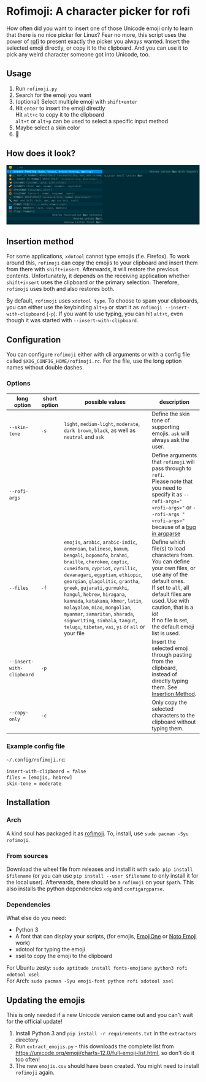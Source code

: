 # Rofimoji: A character picker for rofi
How often did you want to insert one of those Unicode emoji only to learn that there is no nice picker for Linux?
Fear no more, this script uses the power of [rofi](https://github.com/DaveDavenport/rofi/) to present exactly the picker you always wanted.
Insert the selected emoji directly, or copy it to the clipboard.
And you can use it to pick any weird character someone got into Unicode, too.

## Usage
1. Run `rofimoji.py`
2. Search for the emoji you want
3. (optional) Select multiple emoji with `shift+enter`
4. Hit `enter` to insert the emoji directly \
   Hit `alt+c` to copy it to the clipboard \
   `alt+t` or `alt+p` can be used to select a specific input method
5. Maybe select a skin color
6. 🎠

## How does it look?
![Screenshot of rofimoji](screenshot.png?raw=true)

## Insertion method
For some applications, `xdotool` cannot type emojis (f.e. Firefox).
To work around this, `rofimoji` can copy the emojis to your clipboard and insert them from there with `shift+insert`.
Afterwards, it will restore the previous contents.
Unfortunately, it depends on the receiving application whether `shift+insert` uses the clipboard or the primary selection.
Therefore, `rofimoji` uses both and also restores both.

By default, `rofimoji` uses `xdotool type`.
To choose to spam your clipboards, you can either use the keybinding `alt+p` or start it as `rofimoji --insert-with-clipboard` (`-p`).
If you want to use typing, you can hit `alt+t`, even though it was started with `--insert-with-clipboard`.

## Configuration
You can configure `rofimoji` either with cli arguments or with a config file called `$XDG_CONFIG_HOME/rofimoji.rc`. For the file, use the long option names without double dashes.

### Options

| long option | short option | possible values | description |
| --- | --- | --- | --- |
| `--skin-tone` | `-s` | `light`, `medium-light`, `moderate`, `dark brown`, `black`, as well as `neutral` and `ask` | Define the skin tone of supporting emojis. `ask` will always ask the user. |
| `--rofi-args` | | | Define arguments that `rofimoji` will pass through to `rofi`.<br/>Please note that you need to specify it as `--rofi-args="<rofi-args>"` or `--rofi-args " <rofi-args>"` because of a [bug in argparse](https://bugs.python.org/issue9334) |
| `--files` | `-f` | `emojis`, `arabic`, `arabic-indic`, `armenian`, `balinese`, `bamum`, `bengali`, `bopomofo`, `brahmi`, `braille`, `cherokee`, `coptic`, `cuneiform`, `cypriot`, `cyrillic`, `devanagari`, `egyptian`, `ethiopic`, `georgian`, `glagolitic`, `grantha`, `greek`, `gujarati`, `gurmukhi`, `hangul`, `hebrew`, `hiragana`, `kannada`, `katakana`, `khmer`, `latin`, `malayalam`, `miao`, `mongolian`, `myanmar`, `samaritan`, `sharada`, `signwriting`, `sinhala`, `tangut`, `telugu`, `tibetan`, `vai`, `yi` or `all` or your file | Define which file(s) to load characters from. You can define your own files, or use any of the default ones.<br/>If set to `all`, all default files are used. Use with caution, that is a *lot*<br/>If no file is set, the default emoji list is used. |
| `--insert-with-clipboard` | `-p` | | Insert the selected emoji through pasting from the clipboard, instead of directly typing them. See [Insertion Method](#insertion-method). |
| `--copy-only` | `-c` | | Only copy the selected characters to the clipboard without typing them. |

### Example config file
`~/.config/rofimoji.rc`:
```
insert-with-clipboard = false
files = [emojis, hebrew]
skin-tone = moderate
```

## Installation

### Arch
A kind soul has packaged it as [rofimoji](https://www.archlinux.org/packages/community/any/rofimoji/). To, install, use `sudo pacman -Syu rofimoji`.

### From sources
Download the wheel file from releases and install it with  `sudo pip install $filename` (or you can use `pip install --user $filename` to only install it for the local user).
Afterwards, there should be a `rofimoji` on your `$path`.
This also installs the python dependencies `xdg` and `configargparse`.

### Dependencies
What else do you need:
- Python 3
- A font that can display your scripts, (for emojis, [EmojiOne](https://github.com/emojione/emojione) or [Noto Emoji](https://www.google.com/get/noto/) work)
- xdotool for typing the emoji
- xsel to copy the emoji to the clipboard

For Ubuntu zesty: `sudo aptitude install fonts-emojione python3 rofi xdotool xsel` \
For Arch: `sudo pacman -Syu emoji-font python rofi xdotool xsel`

## Updating the emojis
This is only needed if a new Unicode version came out and you can't wait for the official update!

1. Install Python 3 and `pip install -r requirements.txt` in the `extractors` directory.
2. Run `extract_emojis.py` - this downloads the complete list from https://unicode.org/emoji/charts-12.0/full-emoji-list.html, so don't do it too often!
3. The new `emojis.csv` should have been created. You might need to install `rofimoji` again.
